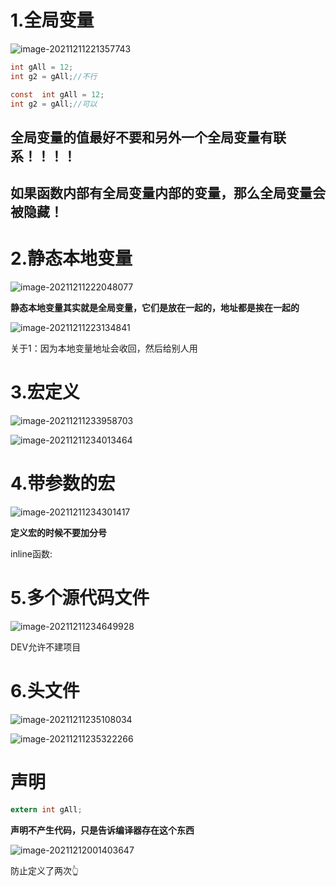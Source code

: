 # 1.全局变量

![image-20211211221357743](C:\Users\10203\AppData\Roaming\Typora\typora-user-images\image-20211211221357743.png)

```c
int gAll = 12;
int g2 = gAll;//不行
```

```c
const  int gAll = 12;
int g2 = gAll;//可以
```

## 全局变量的值最好不要和另外一个全局变量有联系！！！！

## 如果函数内部有全局变量内部的变量，那么全局变量会被隐藏！

# 2.静态本地变量

![image-20211211222048077](C:\Users\10203\AppData\Roaming\Typora\typora-user-images\image-20211211222048077.png)

**静态本地变量其实就是全局变量，它们是放在一起的，地址都是挨在一起的**

![image-20211211223134841](C:\Users\10203\AppData\Roaming\Typora\typora-user-images\image-20211211223134841.png)

关于1：因为本地变量地址会收回，然后给别人用

# 3.宏定义

![image-20211211233958703](C:\Users\10203\AppData\Roaming\Typora\typora-user-images\image-20211211233958703.png)

![image-20211211234013464](C:\Users\10203\AppData\Roaming\Typora\typora-user-images\image-20211211234013464.png)

# 4.带参数的宏

![image-20211211234301417](C:\Users\10203\AppData\Roaming\Typora\typora-user-images\image-20211211234301417.png)

**定义宏的时候不要加分号**

inline函数:









# 5.多个源代码文件



![image-20211211234649928](C:\Users\10203\AppData\Roaming\Typora\typora-user-images\image-20211211234649928.png)

DEV允许不建项目

# 6.头文件

![image-20211211235108034](C:\Users\10203\AppData\Roaming\Typora\typora-user-images\image-20211211235108034.png)

![image-20211211235322266](C:\Users\10203\AppData\Roaming\Typora\typora-user-images\image-20211211235322266.png)

# 声明

```c
extern int gAll;
```

**声明不产生代码，只是告诉编译器存在这个东西**

![image-20211212001403647](C:\Users\10203\AppData\Roaming\Typora\typora-user-images\image-20211212001403647.png)

防止定义了两次👆
